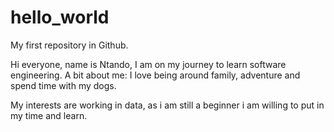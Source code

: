 # hello_world
My first repository in Github.

Hi everyone, name is Ntando, I am on my journey to learn software engineering. A bit about me: I love being around family, adventure and spend time with my dogs.

My interests are working in data, as i am still a beginner i am willing to put in my time and learn. 
